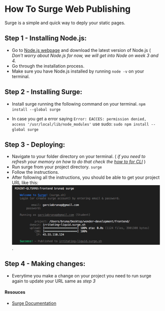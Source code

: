 # How To Surge Web Publishing
Surge is a simple and quick way to deply your static pages.

## Step 1 - Installing Node.js:

- Go to [Node.js webpage](https://nodejs.org/en/) and download the latest version of Node.js
( *Don't worry about Node.js for now, we will get into Node on week 3 and 4.*
- Go through the installation process.
- Make sure you have Node.js installed by running `node -v` on your terminal.

## Step 2 - Installing Surge:
- Install surge running the following command on your terminal. 
`npm install --global surge`

* In case you get a error saying `Error: EACCES: permission denied, access '/usr/local/lib/node_modules'` use sudo:
`sudo npm install --global surge`

## Step 3 - Deploying:

- Navigate to your folder directory on your terminal. 
( *if you need to refresh your memory on how to do that check the [how to for CLI](./cli.md)* )
- Run surge from your project directory.
`surge`
- Follow the instructions.
- After following all the instructions, you should be able to get your project URL like this:
![Surge Example](../../public/img/surge.png).

## Step 4 - Making changes:

- Everytime you make a change on your project you need to run surge again to update your URL same as *step 3*


#### Resouces
- [Surge Documentation](https://surge.sh/help/getting-started-with-surge)

